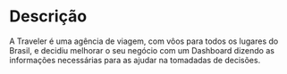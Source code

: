 # Descrição
A Traveler é uma agência de viagem, com vôos para todos os lugares do Brasil, e decidiu melhorar o seu negócio com um Dashboard dizendo as informações necessárias para as ajudar na tomadadas de decisões.
